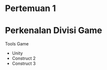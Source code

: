 # Pertemuan 1

<h1>Perkenalan Divisi Game</h1>
<p>Tools Game</p>
<ul>
	<li>Unity</li>
	<li>Construct 2</li>
	<li>Construct 3</li>
</ul>
